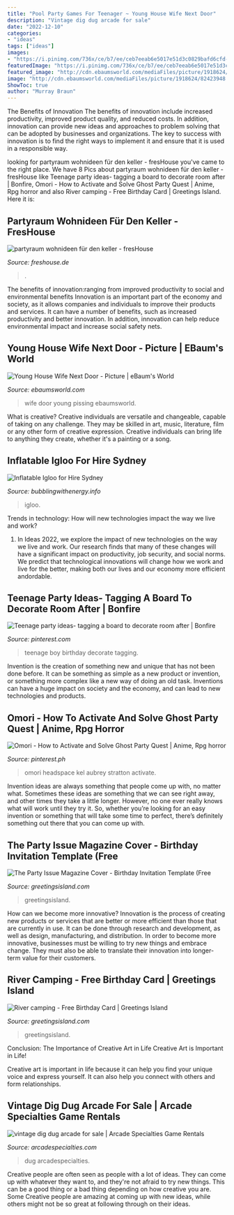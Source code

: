 ```yaml
---
title: "Pool Party Games For Teenager ~ Young House Wife Next Door"
description: "Vintage dig dug arcade for sale"
date: "2022-12-10"
categories:
- "ideas"
tags: ["ideas"]
images:
- "https://i.pinimg.com/736x/ce/b7/ee/ceb7eeab6e5017e51d3c0829bafd6cfd---birthday-birthday-party-ideas.jpg"
featuredImage: "https://i.pinimg.com/736x/ce/b7/ee/ceb7eeab6e5017e51d3c0829bafd6cfd---birthday-birthday-party-ideas.jpg"
featured_image: "http://cdn.ebaumsworld.com/mediaFiles/picture/1918624/82423948.jpg"
image: "http://cdn.ebaumsworld.com/mediaFiles/picture/1918624/82423948.jpg"
ShowToc: true
author: "Murray Braun"
---
```



The Benefits of Innovation
The benefits of innovation include increased productivity, improved product quality, and reduced costs. In addition, innovation can provide new ideas and approaches to problem solving that can be adopted by businesses and organizations. The key to success with innovation is to find the right ways to implement it and ensure that it is used in a responsible way.

	

		
looking for partyraum wohnideen für den keller - fresHouse you've came to the right place. We have 8 Pics about partyraum wohnideen für den keller - fresHouse like Teenage party ideas- tagging a board to decorate room after | Bonfire, Omori - How to Activate and Solve Ghost Party Quest | Anime, Rpg horror and also River camping - Free Birthday Card | Greetings Island. Here it is:
		
    
## Partyraum Wohnideen Für Den Keller - FresHouse

<img loading=lazy src="https://cdn.freshouse.de/uploads/2015/07/partyraum-wohnideen-für-den-keller-e1437658542512.jpg" onerror="this.onerror=null;this.src='https://tse3.mm.bing.net/th?id=OIP.T-sFDtv1Vf7aQRMot2DhwgHaFT&amp;pid=15.1';" alt="partyraum wohnideen für den keller - fresHouse">

_Source: freshouse.de_

>. 

	

The benefits of innovation:ranging from improved productivity to social and environmental benefits
Innovation is an important part of the economy and society, as it allows companies and individuals to improve their products and services. It can have a number of benefits, such as increased productivity and better innovation. In addition, innovation can help reduce environmental impact and increase social safety nets.

    
## Young House Wife Next Door - Picture | EBaum&#039;s World

<img loading=lazy src="http://cdn.ebaumsworld.com/mediaFiles/picture/1918624/82423948.jpg" onerror="this.onerror=null;this.src='https://tse1.mm.bing.net/th?id=OIP.f2V7mG_7-lzQg89w8TKp2QHaJ4&amp;pid=15.1';" alt="Young House Wife Next Door - Picture | eBaum&#039;s World">

_Source: ebaumsworld.com_

>wife door young pissing ebaumsworld. 

	

What is creative?
Creative individuals are versatile and changeable, capable of taking on any challenge. They may be skilled in art, music, literature, film or any other form of creative expression. Creative individuals can bring life to anything they create, whether it's a painting or a song.

    
## Inflatable Igloo For Hire Sydney

<img loading=lazy src="https://www.bubblingwithenergy.info/wp-content/uploads/2020/01/Inflatable-Igloo-Side.jpg" onerror="this.onerror=null;this.src='https://tse1.mm.bing.net/th?id=OIP.a2F9ITxSMwwtBBNIEpwnAwHaJ4&amp;pid=15.1';" alt="Inflatable Igloo for Hire Sydney">

_Source: bubblingwithenergy.info_

>igloo. 

	

Trends in technology: How will new technologies impact the way we live and work?
1. In Ideas 2022, we explore the impact of new technologies on the way we live and work. Our research finds that many of these changes will have a significant impact on productivity, job security, and social norms. We predict that technological innovations will change how we work and live for the better, making both our lives and our economy more efficient andordable.

    
## Teenage Party Ideas- Tagging A Board To Decorate Room After | Bonfire

<img loading=lazy src="https://i.pinimg.com/736x/ce/b7/ee/ceb7eeab6e5017e51d3c0829bafd6cfd---birthday-birthday-party-ideas.jpg" onerror="this.onerror=null;this.src='https://tse3.mm.bing.net/th?id=OIP.e0IiA6onJjHeyYwe-1_HxwHaJ3&amp;pid=15.1';" alt="Teenage party ideas- tagging a board to decorate room after | Bonfire">

_Source: pinterest.com_

>teenage boy birthday decorate tagging. 

	

Invention is the creation of something new and unique that has not been done before. It can be something as simple as a new product or invention, or something more complex like a new way of doing an old task. Inventions can have a huge impact on society and the economy, and can lead to new technologies and products.

    
## Omori - How To Activate And Solve Ghost Party Quest | Anime, Rpg Horror

<img loading=lazy src="https://i.pinimg.com/736x/41/b1/74/41b1744493f2d5298385d433224ad47a.jpg" onerror="this.onerror=null;this.src='https://tse3.mm.bing.net/th?id=OIP.UGDPB7Abz9CHVeIpUHfSQwHaFj&amp;pid=15.1';" alt="Omori - How to Activate and Solve Ghost Party Quest | Anime, Rpg horror">

_Source: pinterest.ph_

>omori headspace kel aubrey stratton activate. 

	

Invention ideas are always something that people come up with, no matter what. Sometimes these ideas are something that we can see right away, and other times they take a little longer. However, no one ever really knows what will work until they try it. So, whether you’re looking for an easy invention or something that will take some time to perfect, there’s definitely something out there that you can come up with.

    
## The Party Issue Magazine Cover - Birthday Invitation Template (Free

<img loading=lazy src="https://images.greetingsisland.com/images/invitations/birthday/kids/previews/the-party-issue-magazine-cover_2.png" onerror="this.onerror=null;this.src='https://tse3.mm.bing.net/th?id=OIP.LADOV8nocWBP4-1WRtWEJgHaK0&amp;pid=15.1';" alt="The Party Issue Magazine Cover - Birthday Invitation Template (Free">

_Source: greetingsisland.com_

>greetingsisland. 

	

How can we become more innovative?
Innovation is the process of creating new products or services that are better or more efficient than those that are currently in use. It can be done through research and development, as well as design, manufacturing, and distribution. In order to become more innovative, businesses must be willing to try new things and embrace change. They must also be able to translate their innovation into longer-term value for their customers.

    
## River Camping - Free Birthday Card | Greetings Island

<img loading=lazy src="https://images.greetingsisland.com/images/cards/birthday/previews/river-camping.png?auto=format,compress" onerror="this.onerror=null;this.src='https://tse2.mm.bing.net/th?id=OIP.XkNy5QUtyV0Bhb2FIUNq9QHaK0&amp;pid=15.1';" alt="River camping - Free Birthday Card | Greetings Island">

_Source: greetingsisland.com_

>greetingsisland. 

	

Conclusion: The Importance of Creative Art in Life
Creative Art is Important in Life!

Creative art is important in life because it can help you find your unique voice and express yourself. It can also help you connect with others and form relationships.

    
## Vintage Dig Dug Arcade For Sale | Arcade Specialties Game Rentals

<img loading=lazy src="https://arcadespecialties.com/wp-content/uploads/2020/10/vintage-dig-dug-arcade-for-sale-700x933.jpg" onerror="this.onerror=null;this.src='https://tse2.mm.bing.net/th?id=OIP.gALTCdk3wyWYgQuLYCez2wHaJ3&amp;pid=15.1';" alt="vintage dig dug arcade for sale | Arcade Specialties Game Rentals">

_Source: arcadespecialties.com_

>dug arcadespecialties. 

	

Creative people are often seen as people with a lot of ideas. They can come up with whatever they want to, and they're not afraid to try new things. This can be a good thing or a bad thing depending on how creative you are. Some Creative people are amazing at coming up with new ideas, while others might not be so great at following through on their ideas.

